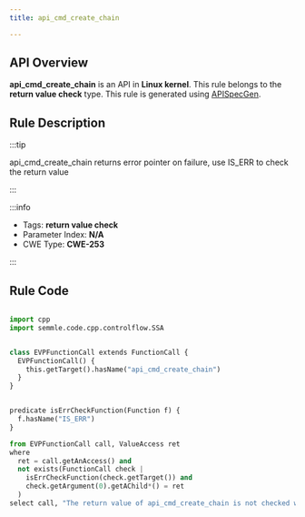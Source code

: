 ```yaml
---
title: api_cmd_create_chain

---
```



## API Overview
**api_cmd_create_chain** is an API in **Linux kernel**. This rule belongs to the **return value check** type. This rule is generated using [APISpecGen](../../tools/APISpecGen).
## Rule Description

:::tip

api_cmd_create_chain returns error pointer on failure, use IS_ERR to check the return value

:::

:::info

- Tags: **return value check**
- Parameter Index: **N/A**
- CWE Type: **CWE-253**

:::

## Rule Code
```python

import cpp
import semmle.code.cpp.controlflow.SSA


class EVPFunctionCall extends FunctionCall {
  EVPFunctionCall() {
    this.getTarget().hasName("api_cmd_create_chain")
  }
}


predicate isErrCheckFunction(Function f) {
  f.hasName("IS_ERR") 
}

from EVPFunctionCall call, ValueAccess ret
where
  ret = call.getAnAccess() and
  not exists(FunctionCall check |
    isErrCheckFunction(check.getTarget()) and
    check.getArgument(0).getAChild*() = ret
  )
select call, "The return value of api_cmd_create_chain is not checked with IS_ERR."
    
```